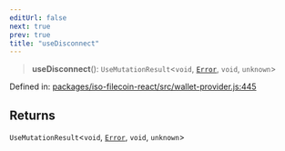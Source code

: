 ```yaml
---
editUrl: false
next: true
prev: true
title: "useDisconnect"
---
```


> **useDisconnect**(): `UseMutationResult`\<`void`, [`Error`](https://developer.mozilla.org/docs/Web/JavaScript/Reference/Global_Objects/Error), `void`, `unknown`\>

Defined in: [packages/iso-filecoin-react/src/wallet-provider.js:445](https://github.com/hugomrdias/filecoin/blob/main/packages/iso-filecoin-react/src/wallet-provider.js#L445)

## Returns

`UseMutationResult`\<`void`, [`Error`](https://developer.mozilla.org/docs/Web/JavaScript/Reference/Global_Objects/Error), `void`, `unknown`\>
